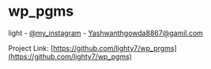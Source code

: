 # wp_pgms

light - [@my_instagram](https://www.instagram.com/_its_me_yash___/) - Yashwanthgowda8867@gamil.com

Project Link: [https://github.com/lighty7/wp_prgms](https://github.com/lighty7/wp_pgms)
